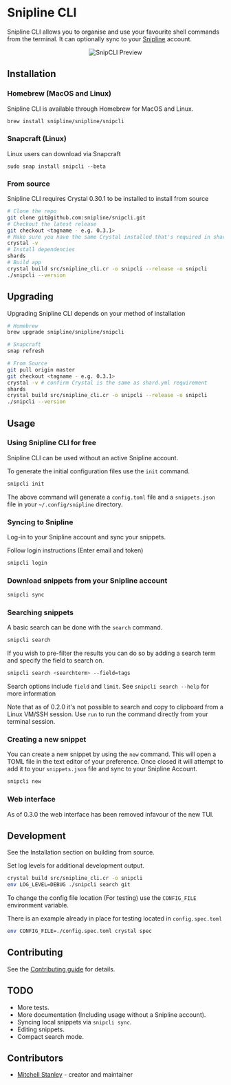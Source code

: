 # Snipline CLI

Snipline CLI allows you to organise and use your favourite shell commands from the terminal. It can optionally sync to your [Snipline](https://snipline.io) account.

<p align="center">
	<img src="https://f002.backblazeb2.com/file/snipline/2019-10-14+12.02.35.gif" alt="SnipCLI Preview"/>
</p>

## Installation

### Homebrew (MacOS and Linux)

Snipline CLI is available through Homebrew for MacOS and Linux.

```bash
brew install snipline/snipline/snipcli
```

### Snapcraft (Linux)

Linux users can download via Snapcraft

```
sudo snap install snipcli --beta
```

### From source

Snipline CLI requires Crystal 0.30.1 to be installed to install from source

```bash
# Clone the repo
git clone git@github.com:snipline/snipcli.git
# Checkout the latest release
git checkout <tagname - e.g. 0.3.1>
# Make sure you have the same Crystal installed that's required in shard.yml
crystal -v
# Install dependencies
shards
# Build app
crystal build src/snipline_cli.cr -o snipcli --release -o snipcli
./snipcli --version
```

## Upgrading

Upgrading Snipline CLI depends on your method of installation

```bash
# Homebrew
brew upgrade snipline/snipline/snipcli

# Snapcraft
snap refresh

# From Source
git pull origin master
git checkout <tagname - e.g. 0.3.1>
crystal -v # confirm Crystal is the same as shard.yml requirement
shards
crystal build src/snipline_cli.cr -o snipcli --release -o snipcli
./snipcli --version
```

## Usage

### Using Snipline CLI for free

Snipline CLI can be used without an active Snipline account.

To generate the initial configuration files use the `init` command.

```bash
snipcli init
```

The above command will generate a `config.toml` file and a `snippets.json` file in your `~/.config/snipline` directory.

### Syncing to Snipline

Log-in to your Snipline account and sync your snippets.

Follow login instructions (Enter email and token)

```bash
snipcli login
```

### Download snippets from your Snipline account

```bash
snipcli sync
```

### Searching snippets

A basic search can be done with the `search` command.

```bash
snipcli search
```

If you wish to pre-filter the results you can do so by adding a search term and specify the field to search on.

```bash
snipcli search <searchterm> --field=tags
```

Search options include `field` and `limit`. See `snipcli search --help` for more information

Note that as of 0.2.0 it's not possible to search and copy to clipboard from a Linux VM/SSH session. Use `run` to run the command directly from your terminal session.

### Creating a new snippet

You can create a new snippet by using the `new` command. This will open a TOML file in the text editor of your preference. Once closed it will attempt to add it to your `snippets.json` file and sync to your Snipline Account.

```bash
snipcli new
```

### Web interface

As of 0.3.0 the web interface has been removed infavour of the new TUI.

## Development

See the Installation section on building from source. 

Set log levels for additional development output.

```bash
crystal build src/snipline_cli.cr -o snipcli
env LOG_LEVEL=DEBUG ./snipcli search git
```

To change the config file location (For testing) use the `CONFIG_FILE` environment variable.

There is an example already in place for testing located in `config.spec.toml`

```bash
env CONFIG_FILE=./config.spec.toml crystal spec
```

## Contributing

See the [Contributing guide](CONTRIBUTING.md) for details.

## TODO

* More tests.
* More documentation (Including usage without a Snipline account).
* Syncing local snippets via `snipcli sync`.
* Editing snippets.
* Compact search mode.

## Contributors

- [Mitchell Stanley](https://github.com/acoustep) - creator and maintainer
